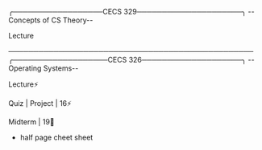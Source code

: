 ╭──────────────────CECS 329─────────────────────╮
          --Concepts of CS Theory--

Lecture
















─────────────────────────────────────────────────
╭───────────────────CECS 326────────────────────╮
            --Operating Systems--

Lecture⚡

Quiz |
Project | 16⚡

Midterm | 19📌
- half page cheet sheet 
